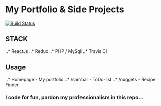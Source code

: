 # My Portfolio & Side Projects #

[![Build Status](https://travis-ci.org/varunthefalcon/varunthefalcon.github.io.svg?branch=master)](https://travis-ci.org/varunthefalcon/varunthefalcon.github.io)

## STACK ##

..* ReactJs
..* Redux
..* PHP / MySql
..* Travis CI

## Usage ##

..* Homepage  -  My portfolio
..* /sambar   -  ToDo-list 
..* /nuggets  -  Recipe Finder

### I code for fun, pardon my professionalism in this repo... ###